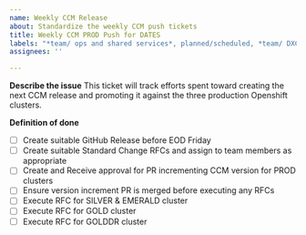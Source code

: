 ```yaml
---
name: Weekly CCM Release
about: Standardize the weekly CCM push tickets
title: Weekly CCM PROD Push for DATES
labels: "*team/ ops and shared services*, planned/scheduled, *team/ DXC*, tech/automation"
assignees: ''

---
```


**Describe the issue**
This ticket will track efforts spent toward creating the next CCM release and promoting it against the three production Openshift clusters.

**Definition of done**
- [ ] Create suitable GitHub Release before EOD Friday
- [ ] Create suitable Standard Change RFCs and assign to team members as appropriate
- [ ] Create and Receive approval for PR incrementing CCM version for PROD clusters
- [ ] Ensure version increment PR is merged before executing any RFCs
- [ ] Execute RFC for SILVER & EMERALD cluster
- [ ] Execute RFC for GOLD cluster
- [ ] Execute RFC for GOLDDR cluster
